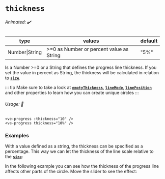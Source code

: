 # `thickness`

###### Animated: ✔️

| type           | values                                    | default |
| -------------- | ----------------------------------------- | ------- |
| Number\|String | \>=0 as Number or percent value as String | "5%"    |

Is a Number >=0 or a String that defines the progress line thickness. If you set the value in percent as String,
the thickness will be calculated in relation to **[`size`](./size.md)**.

::: tip
Make sure to take a look at **[`emptyThickness`](./emptyThickness.md)**, **[`lineMode`](./lineMode.md)**, **[`linePosition`](./linePosition.md)**
and other properties to learn how you can create unique circles
:::

###### Usage: 📜

```vue
<ve-progress :thickness="10" />
<ve-progress thickness="10%" />
```

### Examples

<example-container class="mb-16">
<template #default="{ loading, slider, noData, determinate }">
<v-e-p class="mr-2" :size="160" :progress="slider" :loading="loading" :no-data="noData" :determinate="determinate" :thickness="1">
</v-e-p>
<v-e-p class="mr-2" :size="160" :progress="slider" :loading="loading" :no-data="noData" :determinate="determinate" :thickness="5">
</v-e-p>
<v-e-p class="mr-2" :size="160" :progress="slider" :loading="loading" :no-data="noData" :determinate="determinate" :thickness="15">
</v-e-p>
<v-e-p class="mr-2" :size="160" :progress="slider" :loading="loading" :no-data="noData" :determinate="determinate" :thickness="25">
</v-e-p>
</template>
<template #code>
<CodeGroup>
<CodeGroupItem >

```vue
<template>
  <ve-progress :progress="50" :thickness="1" />
  <ve-progress :progress="50" :thickness="5" />
  <ve-progress :progress="50" :thickness="15" />
  <ve-progress :progress="50" :thickness="25" />
</template>
```

</CodeGroupItem>
</CodeGroup>
</template>
</example-container>

With a value defined as a string, the thickness can be specified as a percentage.
This way we can let the thickness of the line scale relative to the **[`size`](./size.md)**:

<example-container class="mb-16">
<template #default="{ loading, slider, noData, determinate }">
<v-e-p class="mr-2" :progress="slider" :loading="loading" :no-data="noData" :determinate="determinate" :size="100" thickness="10%"/>
<v-e-p class="mr-2" :progress="slider" :loading="loading" :no-data="noData" :determinate="determinate" :size="200" thickness="10%"/>
<v-e-p class="mr-2" :progress="slider" :loading="loading" :no-data="noData" :determinate="determinate" :size="300" thickness="10%"/>
</template>
<template #code>
<CodeGroup>
<CodeGroupItem >

```vue
<template>
  <ve-progress :progress="50" :size="100" thickness="10%" />
  <ve-progress :progress="50" :size="200" thickness="10%" />
  <ve-progress :progress="50" :size="300" thickness="10%" />
</template>
```

</CodeGroupItem>
</CodeGroup>
</template>
</example-container>

In the following example you can see how the thickness of the progress line affects other parts of the circle.
Move the slider to see the effect:

<Thickness/>
